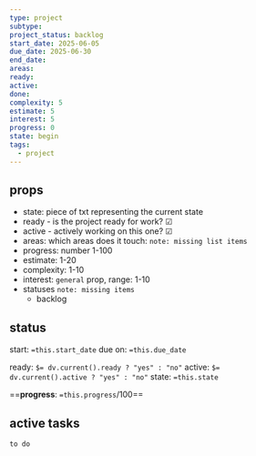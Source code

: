 ```yaml
---
type: project
subtype:
project_status: backlog
start_date: 2025-06-05
due_date: 2025-06-30
end_date:
areas:
ready:
active:
done:
complexity: 5
estimate: 5
interest: 5
progress: 0
state: begin
tags:
  - project
---
```

## props

- state: piece of txt representing the current state
- ready - is the project ready for work? ☑
- active - actively working on this one? ☑
- areas: which areas does it touch: `note: missing list items`
- progress: number 1-100
- estimate: 1-20
- complexity: 1-10
- interest: `general` prop, range: 1-10
- statuses `note: missing items`
	- backlog

## status

start: `=this.start_date`
due on: `=this.due_date`

ready: `$= dv.current().ready ? "yes" : "no"`
active: `$= dv.current().active ? "yes" : "no"`
state: `=this.state`

==**progress**: `=this.progress`/100==

## active tasks

`to do`

